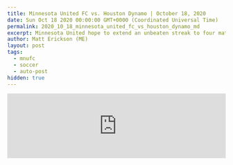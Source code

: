 ```yaml
---
title: Minnesota United FC vs. Houston Dynamo | October 18, 2020
date: Sun Oct 18 2020 00:00:00 GMT+0000 (Coordinated Universal Time)
permalink: 2020_10_18_minnesota_united_fc_vs_houston_dynamo_md
excerpt: Minnesota United hope to extend an unbeaten streak to four matches against a Houston Dynamo squad with just one win in their last nine games when the Western Conference foes square off Sunday night at Allianz Field.
author: Matt Erickson (ME)
layout: post
tags:
  - mnufc
  - soccer
  - auto-post
hidden: true
---
```

<div class='soccer-video-wrapper'>
    <iframe class='soccer-video' width='100%' height='auto' frameborder='0' allowfullscreen src='https://www.mnufc.com/iframe-video?brightcove_id=6202277648001&brightcove_player_id=default&brightcove_account_id=5534894110001'></iframe>
  </div>